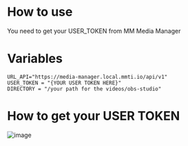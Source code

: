 # How to use
You need to get your USER_TOKEN from MM Media Manager

# Variables

```
URL_API="https://media-manager.local.mmti.io/api/v1"
USER_TOKEN = "{YOUR USER TOKEN HERE}"
DIRECTORY = "/your path for the videos/obs-studio"
```

# How to get your USER TOKEN

![image](https://github.com/mmtecnologiasjp/mm-send-all-videos-to-mm-video-manager/assets/2640656/36e20df7-c363-4dfb-b79a-37c2d828c02b)
